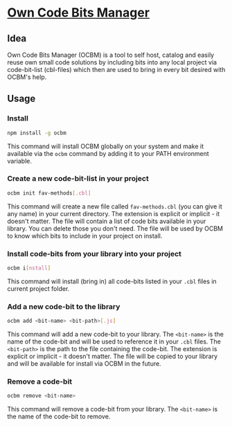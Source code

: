 # [Own Code Bits Manager](https://github.com/UniBreakfast/own-code-bits-manager)

## Idea 

Own Code Bits Manager (OCBM) is a tool to self host, catalog and easily reuse own small code solutions by including bits into any local project via code-bit-list (cbl-files) which then are used to bring in every bit desired with OCBM's help.

## Usage

### Install

```bash
npm install -g ocbm
```

This command will install OCBM globally on your system and make it available via the `ocbm` command by adding it to your PATH environment variable.

### Create a new code-bit-list in your project

```bash
ocbm init fav-methods[.cbl]
```

This command will create a new file called `fav-methods.cbl` (you can give it any name) in your current directory. The extension is explicit or implicit - it doesn't matter. The file will contain a list of code bits available in your library. You can delete those you don't need. The file will be used by OCBM to know which bits to include in your project on install.

### Install code-bits from your library into your project

```bash
ocbm i[nstall]
```

This command will install (bring in) all code-bits listed in your `.cbl` files in current project folder.

### Add a new code-bit to the library

```bash
ocbm add <bit-name> <bit-path>[.js]
```

This command will add a new code-bit to your library. The `<bit-name>` is the name of the code-bit and will be used to reference it in your `.cbl` files. The `<bit-path>` is the path to the file containing the code-bit. The extension is explicit or implicit - it doesn't matter. The file will be copied to your library and will be available for install via OCBM in the future.

### Remove a code-bit

```bash
ocbm remove <bit-name>
```
This command will remove a code-bit from your library. The `<bit-name>` is the name of the code-bit to remove.

